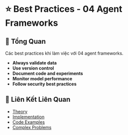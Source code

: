 # ⭐ Best Practices - 04 Agent Frameworks

## 🎯 Tổng Quan

Các best practices khi làm việc với 04 agent frameworks.

- **Always validate data**
- **Use version control**
- **Document code and experiments**
- **Monitor model performance**
- **Follow security best practices**

## 🔗 Liên Kết Liên Quan

- [Theory](./THEORY_04_agent_frameworks.md)
- [Implementation](./IMPLEMENTATION_04_agent_frameworks.md)
- [Code Examples](./CODE_EXAMPLES_04_agent_frameworks.md)
- [Complex Problems](./COMPLEX_PROBLEMS.md)
